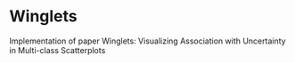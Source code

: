 # Winglets
Implementation of paper Winglets: Visualizing Association with Uncertainty in Multi-class Scatterplots
